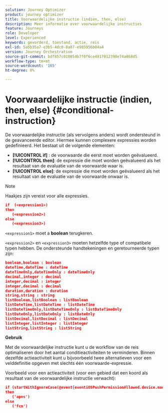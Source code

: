 ```yaml
---
solution: Journey Optimizer
product: journey optimizer
title: Voorwaardelijke instructie (indien, then, else)
description: Meer informatie over voorwaardelijke instructies
feature: Journeys
role: Developer
level: Experienced
keywords: gevorderd, toestand, actie, reis
exl-id: 5a5b35a7-e3b5-4dc0-8a87-e985956b04a4
version: Journey Orchestration
source-git-commit: bdf857c010854b7f0f6ce4817012398e74a068d5
workflow-type: tm+mt
source-wordcount: '165'
ht-degree: 0%

---
```


# Voorwaardelijke instructie (indien, then, else) {#conditional-instruction}

De voorwaardelijke instructie (als vervolgens anders) wordt ondersteund in de geavanceerde editor. Hiermee kunnen complexere expressies worden gedefinieerd. Het bestaat uit de volgende elementen:

* **[!UICONTROL if]** : de voorwaarde die eerst moet worden geëvalueerd.
* **[!UICONTROL then]**: de expressie die moet worden geëvalueerd als het resultaat van de evaluatie van de voorwaarde waar is.
* **[!UICONTROL else]**: de expressie die moet worden geëvalueerd als het resultaat van de evaluatie van de voorwaarde onwaar is.

>[!NOTE]
>
>Haakjes zijn vereist voor alle expressies.

```json
if  (<expression1>)
then
   (<expression2>)
else
   (<expression3>)
```

`<expression1>` moet a **boolean** terugkeren.

`<expression2>` en `<expression3>` moeten hetzelfde type of compatibele typen hebben. De ondersteunde handtekeningen en geretourneerde typen zijn:

```json
boolean,boolean : boolean
dateTime,dateTime : dateTime
dateTimeOnly,dateTimeOnly : dateTimeOnly
decimal,integer : decimal
integer,decimal : integer
integer,decimal : decimal
duration,duration : duration
string,string : string
listBoolean,listBoolean : listBoolean
listDateTime,listDateTime : listDateTime
listDateTimeOnly,listDateTimeOnly : listDateTimeOnly
listDateOnly,listDateOnly : listDateOnly
listDecimal,listDecimal : listDecimal
listInteger,listInteger : listInteger
listString,listString : listString
```

**Gebruik**

Met de voorwaardelijke instructie kunt u de workflow van de reis optimaliseren door het aantal conditieactiviteiten te verminderen. Binnen dezelfde actieactiviteit kunt u bijvoorbeeld twee alternatieven voor een velddefinitie opgeven met slechts één voorwaarde-expressie.

Voorbeeld voor een actieactiviteit (voor een gebied dat een koord als resultaat van de voorwaardelijke instructie verwacht):

```json
if (startWithIgnoreCase(@event{eventiOSPushPermissionAllowed.device.model}, 'iPad') or startWithIgnoreCase(@event{eventiOSPushPermissionAllowed.device.model}, 'iOS'))
then
   ('apns')
else
   ('fcm')
```
